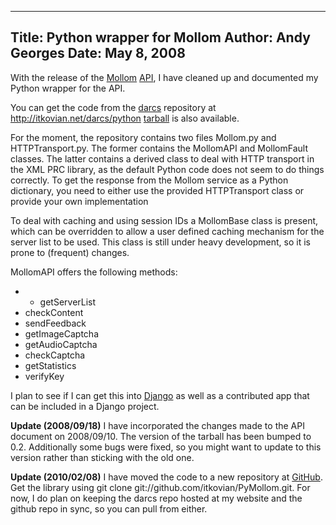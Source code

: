 -----
Title:  Python wrapper for Mollom
Author: Andy Georges
Date: May 8, 2008
-----







With the release of the [Mollom](http://mollom.com/)
[API](http://mollom.com/api), I have cleaned up and documented my Python
wrapper for the API.


You can get the code from the [darcs](http://darcs.net/) repository at
http://itkovian.net/darcs/python
[tarball](http://itkovian.net/packages/python_mollom_0.2.tgz) is also
available.


For the moment, the repository contains two files Mollom.py and
HTTPTransport.py. The former contains the MollomAPI and MollomFault
classes. The latter contains a derived class to deal with HTTP transport
in the XML PRC library, as the default Python code does not seem to do
things correctly. To get the response from the Mollom service as a
Python dictionary, you need to either use the provided HTTPTransport
class or provide your own implementation


To deal with caching and using session IDs a MollomBase class is
present, which can be overridden to allow a user defined caching
mechanism for the server list to be used. This class is still under
heavy development, so it is prone to (frequent) changes.


MollomAPI offers the following methods:


-   -   getServerList
-   checkContent
-   sendFeedback
-   getImageCaptcha
-   getAudioCaptcha
-   checkCaptcha
-   getStatistics
-   verifyKey


I plan to see if I can get this into
[Django](http://www.djangoproject.com/) as well as a contributed app
that can be included in a Django project.


**Update (2008/09/18)** I have incorporated the changes made to the API
document on 2008/09/10. The version of the tarball has been bumped to
0.2. Additionally some bugs were fixed, so you might want to update to
this version rather than sticking with the old one.


**Update (2010/02/08)** I have moved the code to a new repository at
[GitHub](http://github.com/itkovian/PyMollom). Get the library using git
clone git://github.com/itkovian/PyMollom.git. For now, I do plan on
keeping the darcs repo hosted at my website and the github repo in sync,
so you can pull from either.




